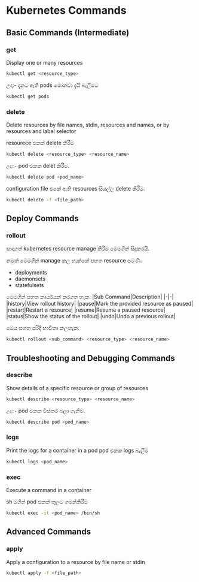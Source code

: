 # Kubernetes Commands

## Basic Commands (Intermediate)
### get
Display one or many resources
```bash
kubectl get <resource_type>
```

උදා:-
දැනට ඇති pods මොනවා දැයි බැලීමට
```bash
kubectl get pods
```

### delete
Delete resources by file names, stdin, resources and names, or by resources and label selector

resourece එකක් delete කිරීම
```bash
kubectl delete <resource_type> <resource_name>
```

`උදා:-`
pod එකක delet කිරීම.
```bash
kubectl delete pod <pod_name>
```

configuration file එකේ ඇති resources සියල්ල delete කිරීම.
```bash
kubectl delete -f <file_path>
```

## Deploy Commands

### rollout
සාදාගත් kubernetes resource manage කිරීම මෙමගින් සිදුකරයි.

නමුත් මෙමගින් manage කල හැක්කේ පහත resource පමණි.
- deployments
- daemonsets
- statefulsets

මෙමගින් පහත කාර්යයන් කරගත හැක.
|Sub Command|Description|
|-|-|
|history|View rollout history|
|pause|Mark the provided resource as paused|
|restart|Restart a resource|
|resume|Resume a paused resource|
|status|Show the status of the rollout|
|undo|Undo a previous rollout|

මෙය පහත පරිදි භාවිතා කලහැක.
```bash
kubectl rollout <sub_command> <resource_type> <resource_name>
```

## Troubleshooting and Debugging Commands

### describe
Show details of a specific resource or group of resources
```bash
kubectl describe <resource_type> <resource_name>
```

`උදා:-`
pod එකක විස්තර බලා ගැනීම.
```bash
kubectl describe pod <pod_name>
```

### logs
Print the logs for a container in a pod
pod එකක logs බැලීම
```bash
kubectl logs <pod_name>
```

### exec            
Execute a command in a container

sh මගින් pod එකක් තුලට ගමන්කිරීම
```bash
kubectl exec -it <pod_name> /bin/sh
```

## Advanced Commands
### apply
Apply a configuration to a resource by file name or stdin
```bash
kubectl apply -f <file_path>
```